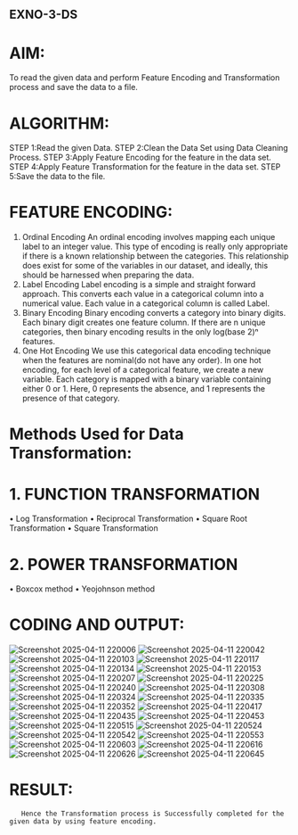 ## EXNO-3-DS

# AIM:
To read the given data and perform Feature Encoding and Transformation process and save the data to a file.

# ALGORITHM:
STEP 1:Read the given Data.
STEP 2:Clean the Data Set using Data Cleaning Process.
STEP 3:Apply Feature Encoding for the feature in the data set.
STEP 4:Apply Feature Transformation for the feature in the data set.
STEP 5:Save the data to the file.

# FEATURE ENCODING:
1. Ordinal Encoding
An ordinal encoding involves mapping each unique label to an integer value. This type of encoding is really only appropriate if there is a known relationship between the categories. This relationship does exist for some of the variables in our dataset, and ideally, this should be harnessed when preparing the data.
2. Label Encoding
Label encoding is a simple and straight forward approach. This converts each value in a categorical column into a numerical value. Each value in a categorical column is called Label.
3. Binary Encoding
Binary encoding converts a category into binary digits. Each binary digit creates one feature column. If there are n unique categories, then binary encoding results in the only log(base 2)ⁿ features.
4. One Hot Encoding
We use this categorical data encoding technique when the features are nominal(do not have any order). In one hot encoding, for each level of a categorical feature, we create a new variable. Each category is mapped with a binary variable containing either 0 or 1. Here, 0 represents the absence, and 1 represents the presence of that category.

# Methods Used for Data Transformation:
  # 1. FUNCTION TRANSFORMATION
• Log Transformation
• Reciprocal Transformation
• Square Root Transformation
• Square Transformation
  # 2. POWER TRANSFORMATION
• Boxcox method
• Yeojohnson method

# CODING AND OUTPUT:
![Screenshot 2025-04-11 220006](https://github.com/user-attachments/assets/c2d4db88-9c0a-43aa-9ac4-20fa5f3ed9de)
![Screenshot 2025-04-11 220042](https://github.com/user-attachments/assets/7bd8ab8d-c1fb-44a3-9b4f-23d449413f6c)
![Screenshot 2025-04-11 220103](https://github.com/user-attachments/assets/b4c3bd24-ee9f-4496-afbe-b4edd857d09a)
![Screenshot 2025-04-11 220117](https://github.com/user-attachments/assets/eea7e9cc-eed3-40e4-8d04-23a0bfd4d703)
![Screenshot 2025-04-11 220134](https://github.com/user-attachments/assets/47eb227f-b138-4b8a-87fb-3de12433807a)
![Screenshot 2025-04-11 220153](https://github.com/user-attachments/assets/7ffd859c-35ca-416f-a89b-93deced81ab4)
![Screenshot 2025-04-11 220207](https://github.com/user-attachments/assets/896c502c-ea4f-4c00-929e-c9ec49210c4f)
![Screenshot 2025-04-11 220225](https://github.com/user-attachments/assets/496ab253-bfae-410a-9f7d-8479de759b35)
![Screenshot 2025-04-11 220240](https://github.com/user-attachments/assets/f5ffec7d-202e-4993-ae9b-6317430e52b2)
![Screenshot 2025-04-11 220308](https://github.com/user-attachments/assets/767b6a3e-c820-42f0-a7f2-0f15b5915cca)
![Screenshot 2025-04-11 220324](https://github.com/user-attachments/assets/107d06e0-7010-48c8-ac6f-07207f109814)
![Screenshot 2025-04-11 220335](https://github.com/user-attachments/assets/06829dbb-ba04-4787-a4a9-f1d5190a984a)
![Screenshot 2025-04-11 220352](https://github.com/user-attachments/assets/089489f5-9a88-4fb6-bcda-ee8e40fdfc06)
![Screenshot 2025-04-11 220417](https://github.com/user-attachments/assets/30a4c5c4-3fec-4d18-918d-c5c54663c38a)
![Screenshot 2025-04-11 220435](https://github.com/user-attachments/assets/d70c54cc-3b64-4fc5-9d76-89d10e83da5a)
![Screenshot 2025-04-11 220453](https://github.com/user-attachments/assets/2c6f3ad3-2552-4e1c-b2b4-3b61b4494de5)
![Screenshot 2025-04-11 220515](https://github.com/user-attachments/assets/eca0beca-d58b-43d7-bb66-7d775b9d196c)
![Screenshot 2025-04-11 220524](https://github.com/user-attachments/assets/05fd7f5a-da4c-492b-9634-1312c9046e9c)
![Screenshot 2025-04-11 220542](https://github.com/user-attachments/assets/3fbccd11-4584-458d-936b-c04160f8bfe1)
![Screenshot 2025-04-11 220553](https://github.com/user-attachments/assets/f050c074-0e6c-4b75-9414-910a95b9f52d)
![Screenshot 2025-04-11 220603](https://github.com/user-attachments/assets/d97b578e-3f6c-4a00-b2a7-351dd362bda6)
![Screenshot 2025-04-11 220616](https://github.com/user-attachments/assets/2eb85792-04b6-441b-aa71-4691297490cb)
![Screenshot 2025-04-11 220626](https://github.com/user-attachments/assets/d51f3b11-9124-403d-9ecd-a36c296e4902)
![Screenshot 2025-04-11 220645](https://github.com/user-attachments/assets/02fd847c-1fd1-4609-8b9f-c1ad75102d32)

# RESULT:
       Hence the Transformation process is Successfully completed for the given data by using feature encoding.


       
